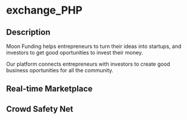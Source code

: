# exchange_PHP

## Description
Moon Funding helps entrepreneurs to turn their ideas into startups, and investors to get good oportunities to invest their money.

Our platform connects entrepreneurs with investors to create good business oportunities for all the community.

## Real-time Marketplace

## Crowd Safety Net
